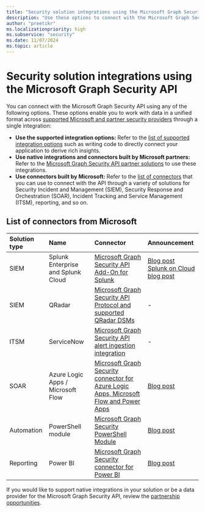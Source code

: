```yaml
---
title: "Security solution integrations using the Microsoft Graph Security API"
description: "Use these options to connect with the Microsoft Graph Security API and work with data in a unified format across supported Microsoft and partner security providers."
author: "preetikr"
ms.localizationpriority: high
ms.subservice: "security"
ms.date: 11/07/2024
ms.topic: article
---
```


# Security solution integrations using the Microsoft Graph Security API

You can connect with the Microsoft Graph Security API using any of the following options. These options enable you to work with data in a unified format across [supported Microsoft and partner security providers](/graph/api/resources/security-api-overview#alerts) through a single integration:

- **Use the supported integration options:** Refer to the [list of supported integration options](./security-concept-overview.md#why-use-the-microsoft-graph-security-api) such as writing code to directly connect your application to derive rich insights. 
- **Use native integrations and connectors built by Microsoft partners:** Refer to the [Microsoft Graph Security API partner solutions](https://aka.ms/graphsecuritypartnerships) to use these integrations.  
- **Use connectors built by Microsoft:** Refer to the [list of connectors](#list-of-connectors-from-microsoft) that you can use to connect with the API through a variety of solutions for Security Incident and Management (SIEM), Security Response and Orchestration (SOAR), Incident Tracking and Service Management (ITSM), reporting, and so on.  

## List of connectors from Microsoft

| Solution type | Name | Connector | Announcement |
|:-----|:--------|:--------|:----------|
| SIEM |Splunk Enterprise and Splunk Cloud|[Microsoft Graph Security API Add-On for Splunk](https://aka.ms/graphsecuritysplunkaddon) | [Blog post](https://aka.ms/graphsecuritysplunkaddonblogpost)<br>[Splunk on Cloud blog post](https://aka.ms/graphsecuritysplunkcloudblogpost)|
| SIEM |QRadar|[Microsoft Graph Security API Protocol and supported QRadar DSMs](https://www.ibm.com/support/knowledgecenter/SS42VS_DSM/com.ibm.dsm.doc/c_logsource_Microsoft_Graph_Security_protocol.html)| - |
| ITSM |ServiceNow|[Microsoft Graph Security API alert ingestion integration](https://docs.servicenow.com/bundle/quebec-security-management/page/product/secops-integration-sir/secops-integration-ms-graph/concept/ms-graph-about.html)| - |
| SOAR | Azure Logic Apps / Microsoft Flow | [Microsoft Graph Security connector for Azure Logic Apps, Microsoft Flow and Power Apps](/azure/connectors/connectors-integrate-security-operations-create-api-microsoft-graph-security) | [Blog post](https://aka.ms/graphsecurityconnectorsblogpost) |
| Automation | PowerShell module | [Microsoft Graph Security PowerShell Module](https://aka.ms/graphsecuritypowershellmodule) | [Blog post](https://aka.ms/graphsecuritypowershellmodulepost) |
| Reporting | Power BI | [Microsoft Graph Security connector for Power BI](/power-bi/connect-data/desktop-connect-graph-security) | [Blog post](https://aka.ms/graphsecuritypowerbiconnectorblogpost) |

If you would like to support native integrations in your solution or be a data provider for the Microsoft Graph Security API, review the [partnership opportunities](./security-partner-overview.md).
